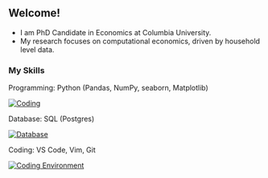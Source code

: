 ## Welcome!
- I am PhD Candidate in Economics at Columbia University.
- My research focuses on computational economics, driven by household level data.

### My Skills
Programming: Python (Pandas, NumPy, seaborn, Matplotlib)

[![Coding](https://skillicons.dev/icons?i=py&theme=light)](https://skillicons.dev)


Database: SQL (Postgres)

[![Database](https://skillicons.dev/icons?i=postgres&theme=light)](https://skillicons.dev)


Coding: VS Code, Vim, Git

[![Coding Environment](https://skillicons.dev/icons?i=vscode,vim,git&theme=light)](https://skillicons.dev)



<!--
**mjv2146/mjv2146** is a ✨ _special_ ✨ repository because its `README.md` (this file) appears on your GitHub profile.

Here are some ideas to get you started:

- 🔭 I’m currently working on ...
- 🌱 I’m currently learning ...
- 👯 I’m looking to collaborate on ...
- 🤔 I’m looking for help with ...
- 💬 Ask me about ...
- 📫 How to reach me: ...
- 😄 Pronouns: ...
- ⚡ Fun fact: ...
-->

